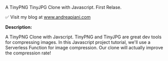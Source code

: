 A TinyPNG TinyJPG Clone with Javascript. First Relase.

✅ Visit my blog at www.andreapiani.com

**Description:**

A TinyPNG Clone with Javscript. TinyPNG and TinyJPG are great dev tools for compressing images. In this Javascript project tutorial, we'll use a Serverless Function for image compression. Our clone will actually improve the compression rate!
